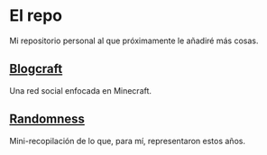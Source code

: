 # El repo

Mi repositorio personal al que próximamente le añadiré más cosas.

## [Blogcraft](https://the-kevin89.github.io/blogcraft/index.html)

Una red social enfocada en Minecraft.

## [Randomness](https://the-kevin89.github.io/randomness/index.html)

Mini-recopilación de lo que, para mí, representaron estos años.
